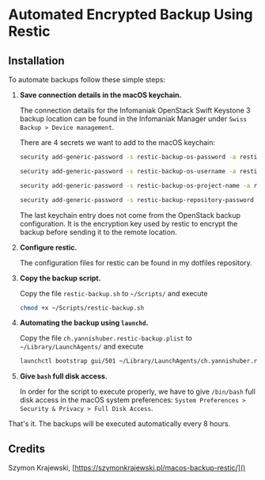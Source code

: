# Automated Encrypted Backup Using Restic

## Installation

To automate backups follow these simple steps:

  1. **Save connection details in the macOS keychain.**
     
     The connection details for the Infomaniak OpenStack Swift Keystone 3 backup location can be found in the Infomaniak Manager under `Swiss Backup > Device management`.

     There are 4 secrets we want to add to the macOS keychain:

     ```bash
     security add-generic-password -s restic-backup-os-password -a restic-backup -w

     security add-generic-password -s restic-backup-os-username -a restic-backup -w

     security add-generic-password -s restic-backup-os-project-name -a restic-backup -w

     security add-generic-password -s restic-backup-repository-password -a restic-backup -w
     ```

     The last keychain entry does not come from the OpenStack backup configuration. It is the encryption key used by restic to encrypt the backup before sending it to the remote location.
  2. **Configure restic.**
     
     The configuration files for restic can be found in my dotfiles repository.

  3. **Copy the backup script.**
     
     Copy the file `restic-backup.sh` to `~/Scripts/` and execute 
     ```bash
     chmod +x ~/Scripts/restic-backup.sh 
     ```

  3. **Automating the backup using `launchd`.**
     
     Copy the file `ch.yannishuber.restic-backup.plist` to `~/Library/LaunchAgents/` and execute 
     ```bash
     launchctl bootstrap gui/501 ~/Library/LaunchAgents/ch.yannishuber.restic-backup.plistq
     ```
  4. **Give `bash` full disk access.**

     In order for the script to execute properly, we have to give `/bin/bash` full disk access in the macOS system preferences: `System Preferences > Security & Privacy > Full Disk Access`.

That's it. The backups will be executed automatically every 8 hours.

## Credits

Szymon Krajewski, [https://szymonkrajewski.pl/macos-backup-restic/]()